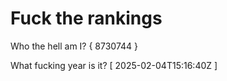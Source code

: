 # Fuck the rankings

Who the hell am I?
{ 8730744 }

What fucking year is it?
[ 2025-02-04T15:16:40Z ]
